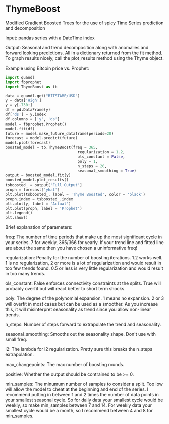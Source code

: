 # ThymeBoost
Modified Gradient Boosted Trees for the use of spicy Time Series prediction and decomposition

Input: pandas series with a DateTime index

Output: Seasonal and trend decomposition along with anomalies and forward looking predictions.  All in a dictionary returned from the fit method.  To graph results nicely, call the plot_results method using the Thyme object.

Example using Bitcoin price vs. Prophet:
```python
import quandl
import fbprophet
import ThymeBoost as tb

data = quandl.get("BITSTAMP/USD")
y = data['High']
y = y[-730:]
df = pd.DataFrame(y)
df['ds'] = y.index
df.columns = ['y', 'ds']
model = fbprophet.Prophet()
model.fit(df)
future = model.make_future_dataframe(periods=20)
forecast = model.predict(future)
model.plot(forecast)
boosted_model = tb.ThymeBoost(freq = 365,
                                regularization = 1.2, 
                                ols_constant = False, 
                                poly = 1, 
                                n_steps = 20,
                                seasonal_smoothing = True)
output = boosted_model.fit(y)
boosted_model.plot_results()
tsboosted_ = output['Full Output']
proph = forecast['yhat']
plt.plot(tsboosted_, label = 'Thyme Boosted', color = 'black')
proph.index = tsboosted_.index
plt.plot(y, label = 'Actual')
plt.plot(proph, label = 'Prophet')
plt.legend()
plt.show()
```
Brief explanation of parameters:

freq: The number of time periods that make up the most significant cycle in your series.  7 for weekly, 365/366 for yearly.  If your  trend line and fitted line are about the same then you have chosen a uninformative freq!

regularization: Penalty for the number of boosting iterations.  1.2 works well. 1 is no regularization, 2 or more is a lot of regularization and would result in too few trends found. 0.5 or less is very little regularization and would result in too many trends.

ols_constant: False enforces connectivity constraints at the splits.  True will probably overfit but will react better to short term shocks.

poly: The degree of the polynomial expansion.  1 means no expansion.  2 or 3 will overfit in most cases but can be used as a smoother.  As you increase this, it will misinterpret seasonality as trend since you allow non-linear trends.   

n_steps: Number of steps forward to extrapolate the trend and seasonality.

seasonal_smoothing: Smooths out the seasonality shape.  Don't use with small freq.

l2: The lambda for l2 regularization.  Pretty sure this breaks the n_steps extrapolation.

max_changepoints: The max number of boosting rounds.

positive:  Whether the output should be contrained to be >= 0.

min_samples: The minumum number of samples to consider a split.  Too low will allow the model to cheat at the beginning and end of the series. I recommend putting in between 1 and 2 times the number of data points in your smallest seasonal cycle. So for daily data your smallest cycle would be weekly, so make min_samples between 7 and 14.  For weekly data your smallest cycle would be a month, so I recommend between 4 and 8 for min_samples.  

